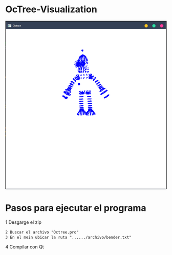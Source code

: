 #         OcTree-Visualization

![img](https://github.com/yerson001/Octree-Visualization/blob/master/Img.PNG)

#        Pasos para ejecutar el programa
1 Desgarge el zip
~~~
2 Buscar el archivo "Octree.pro"
3 En el mein ubicar la ruta "....../archivo/bender.txt"
~~~
4 Compilar con Qt
